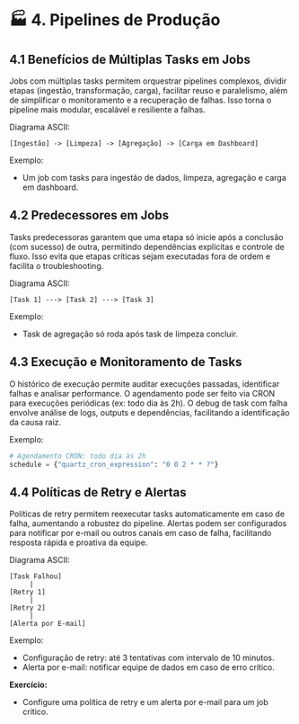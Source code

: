 # 🏭 4. Pipelines de Produção

## 4.1 Benefícios de Múltiplas Tasks em Jobs

Jobs com múltiplas tasks permitem orquestrar pipelines complexos, dividir etapas (ingestão, transformação, carga), facilitar reuso e paralelismo, além de simplificar o monitoramento e a recuperação de falhas. Isso torna o pipeline mais modular, escalável e resiliente a falhas.

Diagrama ASCII:
```
[Ingestão] -> [Limpeza] -> [Agregação] -> [Carga em Dashboard]
```

Exemplo:
- Um job com tasks para ingestão de dados, limpeza, agregação e carga em dashboard.

## 4.2 Predecessores em Jobs

Tasks predecessoras garantem que uma etapa só inicie após a conclusão (com sucesso) de outra, permitindo dependências explícitas e controle de fluxo. Isso evita que etapas críticas sejam executadas fora de ordem e facilita o troubleshooting.

Diagrama ASCII:
```
[Task 1] ---> [Task 2] ---> [Task 3]
```

Exemplo:
- Task de agregação só roda após task de limpeza concluir.

## 4.3 Execução e Monitoramento de Tasks

O histórico de execução permite auditar execuções passadas, identificar falhas e analisar performance. O agendamento pode ser feito via CRON para execuções periódicas (ex: todo dia às 2h). O debug de task com falha envolve análise de logs, outputs e dependências, facilitando a identificação da causa raiz.

Exemplo:
```python
# Agendamento CRON: todo dia às 2h
schedule = {"quartz_cron_expression": "0 0 2 * * ?"}
```

## 4.4 Políticas de Retry e Alertas

Políticas de retry permitem reexecutar tasks automaticamente em caso de falha, aumentando a robustez do pipeline. Alertas podem ser configurados para notificar por e-mail ou outros canais em caso de falha, facilitando resposta rápida e proativa da equipe.

Diagrama ASCII:
```
[Task Falhou]
     |
[Retry 1]
     |
[Retry 2]
     |
[Alerta por E-mail]
```

Exemplo:
- Configuração de retry: até 3 tentativas com intervalo de 10 minutos.
- Alerta por e-mail: notificar equipe de dados em caso de erro crítico.

**Exercício:**
- Configure uma política de retry e um alerta por e-mail para um job crítico. 